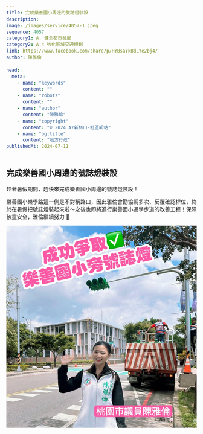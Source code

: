 ```yaml
---
title: 完成樂善國小周邊的號誌燈裝設
description:
image: /images/service/4057-1.jpeg
sequence: 4057
category1: A. 健全都市發展
category2: A.4 強化區域交通規劃
link: https://www.facebook.com/share/p/HYBsaYkBdLYe2bj4/
author: 陳雅倫

head:
  meta:
    - name: "keywords"
      content: ""
    - name: "robots"
      content: ""
    - name: "author"
      content: "陳雅倫"
    - name: "copyright"
      content: "© 2024 A7新林口-社區網站"
    - name: "og:title"
      content: "地方行政"
publishedAt: 2024-07-11
---
```


## 完成樂善國小周邊的號誌燈裝設

趁著暑假期間，趕快來完成樂善國小周邊的號誌燈裝設！

樂善國小樂學路這一側是不對稱路口，因此雅倫會勘協調多次、反覆確認桿位，終於在暑假把號誌燈裝起來啦～之後也即將進行樂善國小通學步道的改善工程！保障孩童安全，雅倫繼續努力 💪

![s4057-1.jpeg](/images/service/s4057-1.jpeg)
